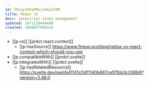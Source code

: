 ```yaml
---
id: IOiipJ45yPMxjvGGiZJdM
title: Redux JS
desc: javascript state management
updated: 1671120448489
created: 1640057990310
---
```




- [[p.vs]] [[prdct.react.context]]
  - [[p.hasSource]] https://www.fireup.pro/blog/redux-vs-react-context-which-should-you-use
- [[p.compatibleWith]] [[prdct.svelte]]
- [[p.integratesWith]] [[prdct.svelte]]
  - [[p.hasRelatedResource]] https://svelte.dev/repl/b41141c04f1140b687ce5f1bb3c036b9?version=3.48.0